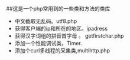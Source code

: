 ##这是一个php常用到的一些类和方法的类库

*  中文截取无乱码。utf8.php  <br />
*  获得客户端的ip和所在的地区。ipadress <br />
*  获得汉字词组的拼音首字母 。 getfirstchar.php <br />
*  添加一个性能调试类，Timer.
*  添加个curl多线程的采集类,multihttp.php
